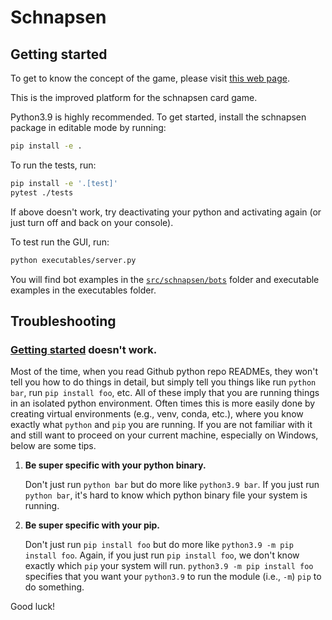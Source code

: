 # Schnapsen

## Getting started

To get to know the concept of the game, please visit
[this web page](https://www.pagat.com/marriage/schnaps.html).

This is the improved platform for the schnapsen card game.

Python3.9 is highly recommended. To get started, install the schnapsen package in editable mode by running:

```sh
pip install -e .
```

To run the tests, run:

```sh
pip install -e '.[test]'
pytest ./tests
```

If above doesn't work, try deactivating your python and activating again (or just turn off and back on your console).

To test run the GUI, run:

```sh
python executables/server.py
```

You will find bot examples in the [`src/schnapsen/bots`](./src/schnapsen/bots) folder and executable examples in the executables folder.

## Troubleshooting

### [Getting started](#getting-started) doesn't work.

Most of the time, when you read Github python repo READMEs, they won't tell you how to do things in detail, but simply tell you things like run `python bar`, run `pip install foo`, etc. All of these imply that you are running things in an isolated python environment. Often times this is more easily done by creating virtual environments (e.g., venv, conda, etc.), where you know exactly what `python` and `pip` you are running. If you are not familiar with it and still want to proceed on your current machine, especially on Windows, below are some tips.

1. **Be super specific with your python binary.**

   Don't just run `python bar` but do more like `python3.9 bar`. If you just run `python bar`, it's hard to know which python binary file your system is running.

2. **Be super specific with your pip.**

   Don't just run `pip install foo` but do more like `python3.9 -m pip install foo`. Again, if you just run `pip install foo`, we don't know exactly which `pip` your system will run. `python3.9 -m pip install foo` specifies that you want your `python3.9` to run the module (i.e., `-m`) `pip` to do something.

Good luck!
